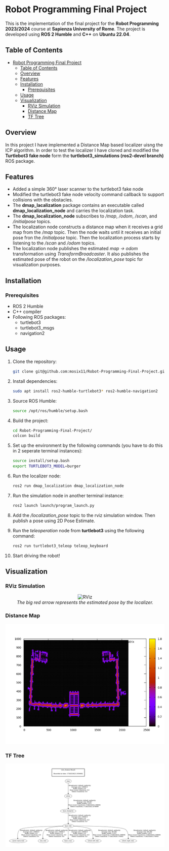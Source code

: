 # Robot Programming Final Project

This is the implementation of the final project for the **Robot Programming 2023/2024** course at **Sapienza University of Rome**. The project is developed using **ROS 2 Humble** and **C++** on **Ubuntu 22.04**.

## Table of Contents

- [Robot Programming Final Project](#robot-programming-final-project)
  - [Table of Contents](#table-of-contents)
  - [Overview](#overview)
  - [Features](#features)
  - [Installation](#installation)
    - [Prerequisites](#prerequisites)
  - [Usage](#usage)
  - [Visualization](#visualization)
    - [RViz Simulation](#rviz-simulation)
    - [Distance Map](#distance-map)
    - [TF Tree](#tf-tree)
  
## Overview

In this project I have implemented a Distance Map based localizer uisng the ICP algorithm. In order to test the localizer I have cloned and modified the **Turtlebot3 fake node** form the **turtlebot3_simulations (ros2-devel branch)** ROS package.

## Features

- Added a simple 360° laser scanner to the turtlebot3 fake node
- Modified the turtlebot3 fake node velocity command callback to support collisions with the obstacles.
- The **dmap_lacalization** package contains an executable called **dmap_localization_node** and carries the localization task.
- The **dmap_localization_node** subscribes to */map*, */odom*, */scan*, and */initialpose* topics.
- The localization node constructs a distance map when it receives a grid map from the */map* topic. Then the node waits until it receives an initial pose fron the */initialpose* topic. Then the localization process starts by listening to the */scan* and */odom* topics.
- The localization node publishes the estimated *map -> odom* transformation using *TransformBroadcaster*. It also publishes the estimated pose of the robot on the */localization_pose* topic for visualization purposes.

## Installation

### Prerequisites

- ROS 2 Humble
- C++ compiler
- Following ROS packages:
  - turtlebot3
  - turtlebot3_msgs
  - navigation2

## Usage

1. Clone the repository:

    ```bash
    git clone git@github.com:mosix11/Robot-Programming-Final-Project.git
    ```

2. Install dependencies:

    ```bash
    sudo apt install ros2-humble-turtlebot3* ros2-humble-navigation2
    ```

3. Source ROS Humble:

    ```bash
    source /opt/ros/humble/setup.bash
    ```

4. Build the project:

    ```bash
    cd Robot-Programming-Final-Project/
    colcon build
    ```

5. Set up the environment by the following commands (you have to do this in 2 seperate terminal instances):

    ```bash
    source install/setup.bash
    export TURTLEBOT3_MODEL=burger
    ```

6. Run the localizer node:

    ```bash
    ros2 run dmap_localization dmap_localization_node
    ```

7. Run the simulation node in another terminal instance:

    ```bash
    ros2 launch launch/program_launch.py
    ```

8. Add the */localization_pose* topic to the rviz simulation window. Then publish a pose using 2D Pose Estimate.
9. Run the *teleoperation* node from **turtlebot3** using the following command:

    ```bash
    ros2 run turtlebot3_teleop teleop_keyboard
    ```

10. Start driving the robot!

## Visualization

### RViz Simulation
<p align="center">
  <img src="visualizations/rviz_visualization.gif" alt="RViz" width="600"/>
  <br>
  <em>The big red arrow represents the estimated pose by the localizer.</em>
</p>

### Distance Map
<p align="center">
  <img src="visualizations/distance_map_hm.png" alt="Windmill" width="600"/>
</p>

### TF Tree
<p align="center">
  <img src="visualizations/tf-frames.png" alt="Windmill" width="600"/>
</p>



